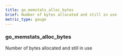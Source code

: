 ```yaml
---
title: go_memstats_alloc_bytes
brief: Number of bytes allocated and still in use
metric_type: gauge
---
```

### go_memstats_alloc_bytes

Number of bytes allocated and still in use